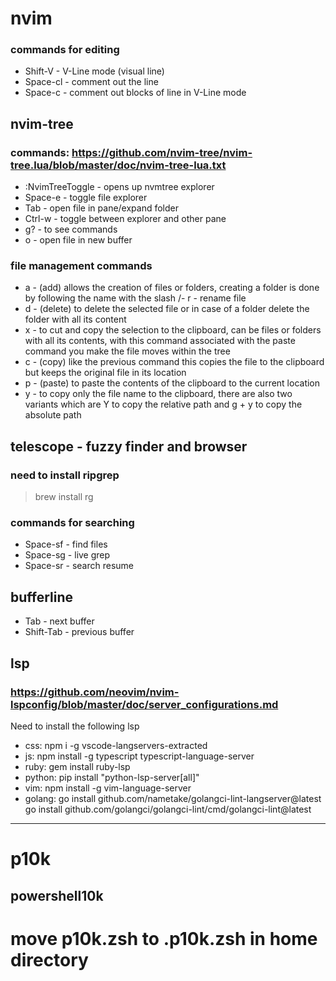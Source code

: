 # nvim

### commands for editing
- Shift-V - V-Line mode (visual line)
- Space-cl - comment out the line
- Space-c - comment out blocks of line in V-Line mode


## nvim-tree
### commands: https://github.com/nvim-tree/nvim-tree.lua/blob/master/doc/nvim-tree-lua.txt
- :NvimTreeToggle - opens up nvmtree explorer
- Space-e - toggle file explorer
- Tab - open file in pane/expand folder
- Ctrl-w - toggle between explorer and other pane
- g? - to see commands
- o - open file in new buffer

### file management commands
- a - (add) allows the creation of files or folders, creating a folder is done by following the name with the slash /- r - rename file
- d - (delete) to delete the selected file or in case of a folder delete the folder with all its content
- x - to cut and copy the selection to the clipboard, can be files or folders with all its contents, with this command associated with the paste command you make the file moves within the tree
- c - (copy) like the previous command this copies the file to the clipboard but keeps the original file in its location
- p - (paste) to paste the contents of the clipboard to the current location
- y - to copy only the file name to the clipboard, there are also two variants which are Y to copy the relative path and g + y to copy the absolute path

## telescope - fuzzy finder and browser
### need to install ripgrep
> brew install rg

### commands for searching
- Space-sf - find files
- Space-sg - live grep
- Space-sr - search resume

## bufferline
- Tab - next buffer
- Shift-Tab - previous buffer


## lsp
### https://github.com/neovim/nvim-lspconfig/blob/master/doc/server_configurations.md
Need to install the following lsp
- css: npm i -g vscode-langservers-extracted  
- js: npm install -g typescript typescript-language-server
- ruby: gem install ruby-lsp
- python: pip install "python-lsp-server[all]" 
- vim: npm install -g vim-language-server
- golang: go install github.com/nametake/golangci-lint-langserver@latest
go install github.com/golangci/golangci-lint/cmd/golangci-lint@latest
-------------------
# p10k
## powershell10k
# move p10k.zsh to .p10k.zsh in home directory
